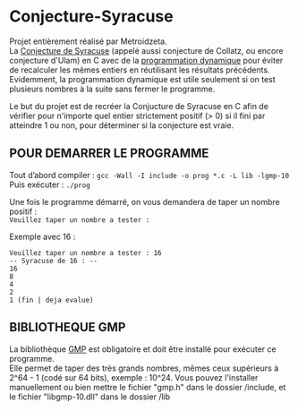 # Conjecture-Syracuse
Projet entièrement réalisé par Metroidzeta.  
La [Conjecture de Syracuse](https://fr.wikipedia.org/wiki/Conjecture_de_Syracuse) (appelé aussi conjecture de Collatz, ou encore conjecture d'Ulam) en C avec de la [programmation dynamique](https://fr.wikipedia.org/wiki/Programmation_dynamique) pour éviter de recalculer les mêmes entiers en réutilisant les résultats précédents.  
Evidemment, la programmation dynamique est utile seulement si on test plusieurs nombres à la suite sans fermer le programme.  

Le but du projet est de recréer la Conjucture de Syracuse en C afin de vérifier pour n'importe quel entier strictement positif (> 0) si il fini par atteindre 1 ou non, pour déterminer si la conjecture est vraie.  

## POUR DEMARRER LE PROGRAMME

Tout d’abord compiler : ```gcc -Wall -I include -o prog *.c -L lib -lgmp-10```  
Puis exécuter : ```./prog```  

Une fois le programme démarré, on vous demandera de taper un nombre positif :  
```Veuillez taper un nombre a tester :```  

Exemple avec 16 :  

```
Veuillez taper un nombre a tester : 16
-- Syracuse de 16 : --
16
8
4
2
1 (fin | deja evalue)
```
## BIBLIOTHEQUE GMP

La bibliothèque [GMP](https://fr.wikipedia.org/wiki/GNU_MP) est obligatoire et doit être installé pour exécuter ce programme.  
Elle permet de taper des très grands nombres, mêmes ceux supérieurs à 2^64 - 1 (codé sur 64 bits), exemple : 10^24.
Vous pouvez l'installer manuellement ou bien mettre le fichier "gmp.h" dans le dossier /include, et le fichier "libgmp-10.dll" dans le dossier /lib